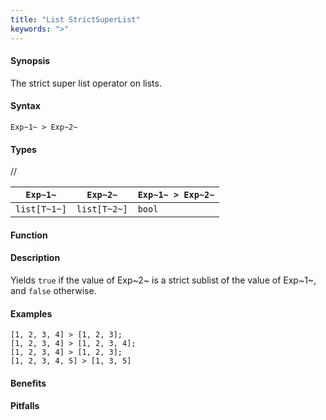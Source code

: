 ```yaml
---
title: "List StrictSuperList"
keywords: ">"
---
```


#### Synopsis

The strict super list operator on lists.

#### Syntax

`Exp~1~ > Exp~2~`

#### Types

//

| `Exp~1~`     |  `Exp~2~`     | `Exp~1~ > Exp~2~`  |
| --- | --- | --- |
| `list[T~1~]` |  `list[T~2~]` | `bool`               |


#### Function

#### Description

Yields `true` if the value of Exp~2~ is a strict sublist of the value of Exp~1~,  and `false` otherwise.

#### Examples

```rascal-shell
[1, 2, 3, 4] > [1, 2, 3];
[1, 2, 3, 4] > [1, 2, 3, 4];
[1, 2, 3, 4] > [1, 2, 3];
[1, 2, 3, 4, 5] > [1, 3, 5]
```

#### Benefits

#### Pitfalls

